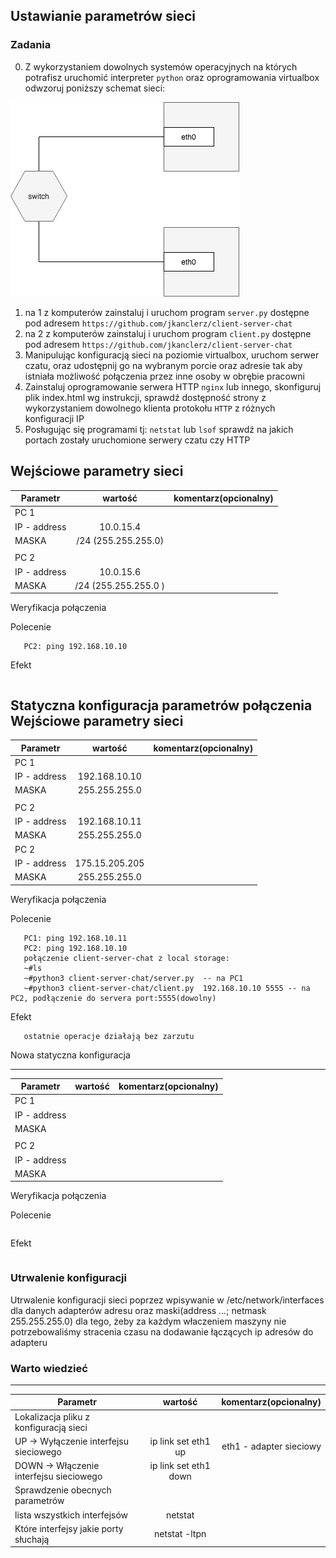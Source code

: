 ## Ustawianie parametrów sieci

### Zadania

0. Z wykorzystaniem dowolnych systemów operacyjnych na których potrafisz uruchomić interpreter ``python`` oraz oprogramowania virtualbox odwzoruj poniższy schemat sieci:

![alt text][network]

[network]: ./network.png "Logo Title Text 2"

1. na 1 z komputerów zainstaluj i uruchom program ``server.py`` dostępne pod adresem ``https://github.com/jkanclerz/client-server-chat``
2. na 2 z komputerów zainstaluj i uruchom program ``client.py`` dostępne pod adresem ``https://github.com/jkanclerz/client-server-chat``
3. Manipulując konfiguracją sieci na poziomie virtualbox, uruchom serwer czatu, oraz udostępnij go na wybranym porcie oraz adresie tak aby istniała możliwość połączenia przez inne osoby w obrębie pracowni
4. Zainstaluj oprogramowanie serwera HTTP ``nginx`` lub innego, skonfiguruj plik index.html wg instrukcji, sprawdź dostępność strony z wykorzystaniem dowolnego klienta protokołu ``HTTP`` z różnych konfiguracji IP
5. Posługując się programami tj: ``netstat`` lub ``lsof`` sprawdź na jakich portach zostały uruchomione serwery czatu czy HTTP

Wejściowe parametry sieci
-------------------------
| Parametr | wartość | komentarz(opcionalny) |
| ------------- |:-------------:| -----:|
|   PC 1 |  
| IP - address  | 10.0.15.4 | |
| MASKA  | /24 (255.255.255.0) | |
|   |  | |
| PC 2  |  | |
| IP - address  | 10.0.15.6 | |
| MASKA  | /24 (255.255.255.0 )| |

Weryfikacja połączenia

Polecenie
```PC1: ping 192.168.10.11
   PC2: ping 192.168.10.10
```

Efekt
```spokojnie sobie działa, nie ma straconych pakietów
```

Statyczna konfiguracja parametrów połączenia
Wejściowe parametry sieci
-------------------------
| Parametr | wartość | komentarz(opcionalny) |
| ------------- |:-------------:| -----:|
|   PC 1 |  
| IP - address  | 192.168.10.10 | |
| MASKA  | 255.255.255.0 | |
|   |  | |
| PC 2  |  | |
| IP - address  | 192.168.10.11 | |
| MASKA  | 255.255.255.0 | |
| PC 2  |  | |
| IP - address  | 175.15.205.205 | |
| MASKA  | 255.255.255.0 | |

Weryfikacja połączenia

Polecenie
```PC1: ping 175.15.205.205
   PC1: ping 192.168.10.11
   PC2: ping 192.168.10.10
   połączenie client-server-chat z local storage:
   ~#ls
   ~#python3 client-server-chat/server.py  -- na PC1
   ~#python3 client-server-chat/client.py  192.168.10.10 5555 -- na PC2, podłączenie do servera port:5555(dowolny)
```

Efekt
```przy ping 175.15.205.205 nie będzie miało efektu, bo nie mamy połączenia z takim portem w PC1, 
   ostatnie operacje działają bez zarzutu
```

Nowa statyczna konfiguracja 

-------------------------
| Parametr | wartość | komentarz(opcionalny) |
| ------------- |:-------------:| -----:|
|   PC 1 |  
| IP - address  |  | |
| MASKA  |  | |
|   |  | |
| PC 2  |  | |
| IP - address  |  | |
| MASKA  |  | |

Weryfikacja połączenia

Polecenie
```
```

Efekt
```
```

### Utrwalenie konfiguracji

Utrwalenie konfiguracji sieci poprzez wpisywanie w /etc/network/interfaces dla danych adapterów adresu oraz maski(address *.*.*.*; netmask 255.255.255.0) dla tego, żeby za każdym właczeniem maszyny nie potrzebowaliśmy stracenia czasu na dodawanie łączących ip adresów do adapteru

### Warto wiedzieć

-------------------------
| Parametr | wartość | komentarz(opcionalny) |
| ------------- |:-------------:| -----:|
| Lokalizacja pliku z konfiguracją sieci| | |
| UP -> Wyłączenie interfejsu sieciowego| ip link set eth1 up|eth1 - adapter sieciowy |
| DOWN -> Włączenie interfejsu sieciowego| ip link set eth1 down| |
| Sprawdzenie obecnych parametrów | | |
| lista wszystkich interfejsów |netstat | |
| Które interfejsy jakie porty słuchają |netstat -ltpn | |

